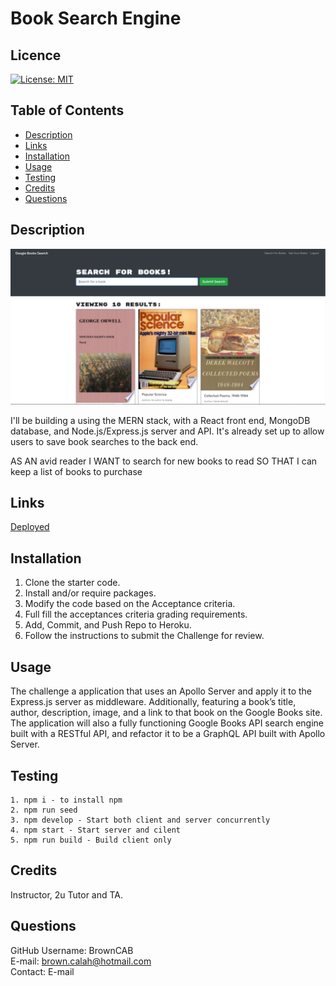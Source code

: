 # Book Search Engine

## Licence

[![License: MIT](https://img.shields.io/badge/License-MIT-yellow.svg)](https://opensource.org/licenses/MIT)

## Table of Contents

- [Description](#Description)
- [Links](#Links) 
- [Installation](#Installation)
- [Usage](#Usage)
- [Testing](#Testing)
- [Credits](#Credits)
- [Questions](#Questions)

## Description
<img src="./assets/book-search.PNG" alt="book-search">


<br>

I'll be building a using the MERN stack, with a React front end, MongoDB database, and Node.js/Express.js server and API. It's already set up to allow users to save book searches to the back end.

AS AN avid reader
I WANT to search for new books to read
SO THAT I can keep a list of books to purchase

## Links

  <a href="https://afternoon-hamlet-49853.herokuapp.com/">Deployed</a>
  <br>


## Installation

1. Clone the starter code.
2. Install and/or require packages.
3. Modify the code based on the Acceptance criteria.
4. Full fill the acceptances criteria grading requirements.
5. Add, Commit, and Push Repo to Heroku.
6. Follow the instructions to submit the Challenge for review.

## Usage

The challenge a application that uses an Apollo Server and apply it to the Express.js server as middleware. Additionally, featuring a book’s title, author, description, image, and a link to that book on the Google Books site. The application will also a fully functioning Google Books API search engine built with a RESTful API, and refactor it to be a GraphQL API built with Apollo Server. 

## Testing
```
1. npm i - to install npm
2. npm run seed
3. npm develop - Start both client and server concurrently
4. npm start - Start server and cilent
5. npm run build - Build client only

```
## Credits 
Instructor, 2u Tutor and TA.

## Questions

GitHub Username: BrownCAB
<br>E-mail: brown.calah@hotmail.com 
<br>Contact: E-mail
